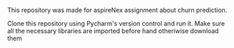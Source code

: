 This repository was made for aspireNex assignment about churn prediction.

Clone this repository using Pycharm's version control and run it.
Make sure all the necessary libraries are imported before hand otheriwise download them

